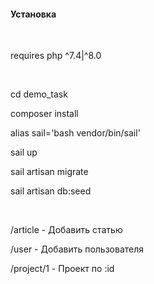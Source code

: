 <h4>Установка </h4>
<br>
<p>requires php ^7.4|^8.0 </p>
<br>
<p>cd demo_task</p>
<p>composer install</p>
<p>alias sail='bash vendor/bin/sail'</p>
<p>sail up</p>
<p>sail artisan migrate</p>
<p>sail artisan db:seed</p>
<br>
<p>/article - Добавить статью</p>
<p>/user - Добавить пользователя</p>
<p>/project/1 - Проект по :id</p>


